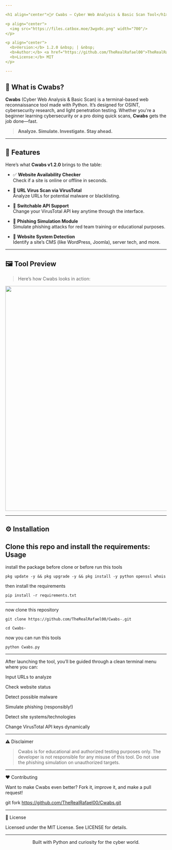 ```yaml
---

<h1 align="center">🕵️‍♂️ Cwabs – Cyber Web Analysis & Basic Scan Tool</h1>

<p align="center">
  <img src="https://files.catbox.moe/3wgx0c.png" width="700"/>
</p>

<p align="center">
  <b>Version:</b> 1.2.0 &nbsp; | &nbsp;
  <b>Author:</b> <a href="https://github.com/TheRealRafael00">TheRealRafael00</a> &nbsp; | &nbsp;
  <b>License:</b> MIT
</p>

---
```


## 🚀 What is Cwabs?

**Cwabs** (Cyber Web Analysis & Basic Scan) is a terminal-based web reconnaissance tool made with Python. It’s designed for OSINT, cybersecurity research, and light penetration testing. Whether you're a beginner learning cybersecurity or a pro doing quick scans, **Cwabs** gets the job done—fast.

> **Analyze. Simulate. Investigate. Stay ahead.**

---

## 🧠 Features

Here’s what **Cwabs v1.2.0** brings to the table:

- ✅ **Website Availability Checker**  
  Check if a site is online or offline in seconds.

- 🦠 **URL Virus Scan via VirusTotal**  
  Analyze URLs for potential malware or blacklisting.

- 🔁 **Switchable API Support**  
  Change your VirusTotal API key anytime through the interface.

- 🎣 **Phishing Simulation Module**  
  Simulate phishing attacks for red team training or educational purposes.

- 🧩 **Website System Detection**  
  Identify a site’s CMS (like WordPress, Joomla), server tech, and more.

---

## 🖼️ Tool Preview

> Here’s how Cwabs looks in action:

<p align="center">
  <img src="https://files.catbox.moe/evoniz.jpg" width="700"/>
</p>

---

## ⚙️ Installation

Clone this repo and install the requirements:
Usage
----

install the package before clone or before run this tools

    pkg update -y && pkg upgrade -y && pkg install -y python openssl whois

then install the requirements

    pip install -r requirements.txt

---

now clone this repository

    git clone https://github.com/TheRealRafael00/Cwabs-.git

    cd Cwabs-

now you can run this tools

    python Cwabs.py

---


After launching the tool, you’ll be guided through a clean terminal menu where you can:

Input URLs to analyze

Check website status

Detect possible malware

Simulate phishing (responsibly!)

Detect site systems/technologies

Change VirusTotal API keys dynamically



---

⚠️ Disclaimer

> Cwabs is for educational and authorized testing purposes only.
The developer is not responsible for any misuse of this tool.
Do not use the phishing simulation on unauthorized targets.




---

❤️ Contributing

Want to make Cwabs even better? Fork it, improve it, and make a pull request!

git fork https://github.com/TheRealRafael00/Cwabs.git


---

📄 License

Licensed under the MIT License.
See LICENSE for details.


---

<p align="center">
  Built with Python and curiosity for the cyber world.
</p>
